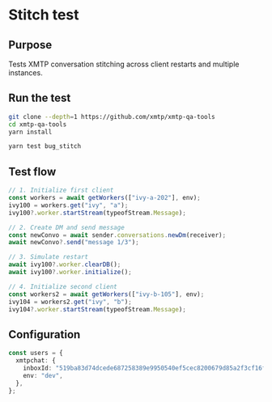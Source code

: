 # Stitch test

## Purpose

Tests XMTP conversation stitching across client restarts and multiple instances.

## Run the test

```bash
git clone --depth=1 https://github.com/xmtp/xmtp-qa-tools
cd xmtp-qa-tools
yarn install

yarn test bug_stitch
```

## Test flow

```typescript
// 1. Initialize first client
const workers = await getWorkers(["ivy-a-202"], env);
ivy100 = workers.get("ivy", "a");
ivy100?.worker.startStream(typeofStream.Message);

// 2. Create DM and send message
const newConvo = await sender.conversations.newDm(receiver);
await newConvo?.send("message 1/3");

// 3. Simulate restart
await ivy100?.worker.clearDB();
await ivy100?.worker.initialize();

// 4. Initialize second client
const workers2 = await getWorkers(["ivy-b-105"], env);
ivy104 = workers2.get("ivy", "b");
ivy104?.worker.startStream(typeofStream.Message);
```

## Configuration

```typescript
const users = {
  xmtpchat: {
    inboxId: "519ba83d74dcede687258389e9950540ef5cec8200679d85a2f3cf16fdb97f2e",
    env: "dev",
  },
};
```
